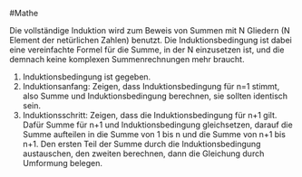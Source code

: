 #Mathe 

Die vollständige Induktion wird zum Beweis von Summen mit N Gliedern (N Element der netürlichen Zahlen) benutzt. Die Induktionsbedingung ist dabei eine vereinfachte Formel für die Summe, in der N einzusetzen ist, und die demnach keine komplexen Summenrechnungen mehr braucht.

1. Induktionsbedingung ist gegeben.
2. Induktionsanfang: Zeigen, dass Induktionsbedingung für n=1 stimmt, also Summe und Induktionsbedingung berechnen, sie sollten identisch sein.
3. Induktionsschritt: Zeigen, dass die Induktionsbedingung für n+1 gilt. Dafür Summe für n+1 und Induktionsbedingung gleichsetzen, darauf die Summe aufteilen in die Summe von 1 bis n und die Summe von n+1 bis n+1. Den ersten Teil der Summe durch die Induktionsbedingung austauschen, den zweiten berechnen, dann die Gleichung durch Umformung belegen.

